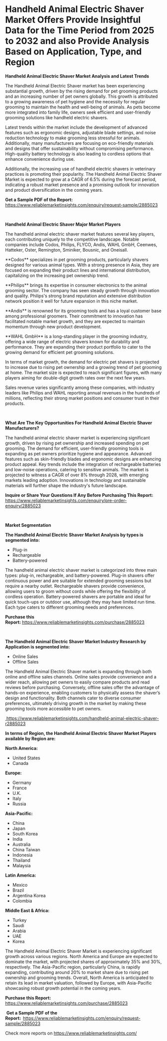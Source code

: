 <p><h1>Handheld Animal Electric Shaver Market Offers Provide Insightful Data for the Time Period from 2025 to 2032 and also Provide Analysis Based on Application, Type, and Region</h1></p><p><strong>Handheld Animal Electric Shaver Market Analysis and Latest Trends</strong></p>
<p><p>The Handheld Animal Electric Shaver market has been experiencing substantial growth, driven by the rising demand for pet grooming products and an increasing number of pet owners globally. This growth is attributed to a growing awareness of pet hygiene and the necessity for regular grooming to maintain the health and well-being of animals. As pets become more integrated into family life, owners seek efficient and user-friendly grooming solutions like handheld electric shavers.</p><p>Latest trends within the market include the development of advanced features such as ergonomic designs, adjustable blade settings, and noise reduction technology to make grooming less stressful for animals. Additionally, many manufacturers are focusing on eco-friendly materials and designs that offer sustainability without compromising performance. High-quality battery technology is also leading to cordless options that enhance convenience during use.</p><p>Additionally, the increasing use of handheld electric shavers in veterinary practices is promoting their popularity. The Handheld Animal Electric Shaver Market is expected to grow at a CAGR of 6.5% during the forecast period, indicating a robust market presence and a promising outlook for innovation and product diversification in the coming years.</p></p>
<p><strong>Get a Sample PDF of the Report:&nbsp;</strong> <a href="https://www.reliablemarketinsights.com/enquiry/request-sample/2885023?utm_campaign=2563&utm_medium=2&utm_source=Github&utm_content=ia&utm_term=13032025&utm_id=handheld-animal-electric-shaver">https://www.reliablemarketinsights.com/enquiry/request-sample/2885023</a></p>
<p>&nbsp;</p>
<p><strong>Handheld Animal Electric Shaver Major Market Players</strong></p>
<p><p>The handheld animal electric shaver market features several key players, each contributing uniquely to the competitive landscape. Notable companies include Codos, Philips, FLYCO, Andis, WAHL GmbH, Ceenwes, Hatteker, Oster, Remington, Sminiker, Bousnic, and Oneisall. </p><p>**Codos** specializes in pet grooming products, particularly shavers designed for various animal types. With a strong presence in Asia, they are focused on expanding their product lines and international distribution, capitalizing on the increasing pet ownership trend.</p><p>**Philips** brings its expertise in consumer electronics to the animal grooming sector. The company has seen steady growth through innovation and quality. Philips's strong brand reputation and extensive distribution network position it well for future expansion in this niche market.</p><p>**Andis** is renowned for its grooming tools and has a loyal customer base among professional groomers. Their commitment to innovation has facilitated notable market growth, and they are expected to maintain momentum through new product development.</p><p>**WAHL GmbH** is a long-standing player in the grooming industry, offering a wide range of electric shavers known for durability and performance. They are expanding their product portfolio to cater to the growing demand for efficient pet grooming solutions.</p><p>In terms of market growth, the demand for electric pet shavers is projected to increase due to rising pet ownership and a growing trend of pet grooming at home. The market size is expected to reach significant figures, with many players aiming for double-digit growth rates over the next few years.</p><p>Sales revenue varies significantly among these companies, with industry leaders like Philips and WAHL reporting annual revenues in the hundreds of millions, reflecting their strong market positions and consumer trust in their products.</p></p>
<p>&nbsp;</p>
<p><strong>What Are The Key Opportunities For Handheld Animal Electric Shaver Manufacturers?</strong></p>
<p><p>The handheld animal electric shaver market is experiencing significant growth, driven by rising pet ownership and increased spending on pet grooming. The demand for efficient, user-friendly grooming tools is expanding as pet owners prioritize hygiene and appearance. Advanced features such as skin-friendly blades and ergonomic designs are enhancing product appeal. Key trends include the integration of rechargeable batteries and low-noise operations, catering to sensitive animals. The market is projected to witness a CAGR of over 8% through 2028, with emerging markets leading adoption. Innovations in technology and sustainable materials will further shape the industry's future landscape.</p></p>
<p><strong>Inquire or Share Your Questions If Any Before Purchasing This Report:</strong> <a href="https://www.reliablemarketinsights.com/enquiry/pre-order-enquiry/2885023?utm_campaign=2563&utm_medium=2&utm_source=Github&utm_content=ia&utm_term=13032025&utm_id=handheld-animal-electric-shaver">https://www.reliablemarketinsights.com/enquiry/pre-order-enquiry/2885023</a></p>
<p>&nbsp;</p>
<p><strong>Market Segmentation</strong></p>
<p><strong>The Handheld Animal Electric Shaver Market Analysis by types is segmented into:</strong></p>
<p><ul><li>Plug-in</li><li>Rechargeable</li><li>Battery-powered</li></ul></p>
<p><p>The handheld animal electric shaver market is categorized into three main types: plug-in, rechargeable, and battery-powered. Plug-in shavers offer continuous power and are suitable for extended grooming sessions but require a nearby outlet. Rechargeable shavers provide convenience, allowing users to groom without cords while offering the flexibility of cordless operation. Battery-powered shavers are portable and ideal for quick touch-ups or outdoor use, although they may have limited run time. Each type caters to different grooming needs and preferences.</p></p>
<p><strong>Purchase this Report:&nbsp;</strong><a href="https://www.reliablemarketinsights.com/purchase/2885023?utm_campaign=2563&utm_medium=2&utm_source=Github&utm_content=ia&utm_term=13032025&utm_id=handheld-animal-electric-shaver">https://www.reliablemarketinsights.com/purchase/2885023</a></p>
<p>&nbsp;</p>
<p><strong>The Handheld Animal Electric Shaver Market Industry Research by Application is segmented into:</strong></p>
<p><ul><li>Online Sales</li><li>Offline Sales</li></ul></p>
<p><p>The Handheld Animal Electric Shaver market is expanding through both online and offline sales channels. Online sales provide convenience and a wider reach, allowing pet owners to easily compare products and read reviews before purchasing. Conversely, offline sales offer the advantage of hands-on experience, enabling customers to physically assess the shaver’s design and functionality. Both channels cater to diverse consumer preferences, ultimately driving growth in the market by making these grooming tools more accessible to pet owners.</p></p>
<p><a href="https://www.reliablemarketinsights.com/handheld-animal-electric-shaver-r2885023?utm_campaign=2563&utm_medium=2&utm_source=Github&utm_content=ia&utm_term=13032025&utm_id=handheld-animal-electric-shaver">&nbsp;https://www.reliablemarketinsights.com/handheld-animal-electric-shaver-r2885023</a></p>
<p><strong>In terms of Region, the Handheld Animal Electric Shaver Market Players available by Region are:</strong></p>
<p>
    <p> <strong> North America: </strong>
        <ul>
            <li>United States</li>
            <li>Canada</li>
        </ul>
        </p> 
    <p> <strong> Europe: </strong>
        <ul>
            <li>Germany</li>
            <li>France</li>
            <li>U.K.</li>
            <li>Italy</li>
            <li>Russia</li>
        </ul>
        </p> 
    <p> <strong> Asia-Pacific: </strong>
        <ul>
            <li>China</li>
            <li>Japan</li>
            <li>South Korea</li>
            <li>India</li>
            <li>Australia</li>
            <li>China Taiwan</li>
            <li>Indonesia</li>
            <li>Thailand</li>
            <li>Malaysia</li>
        </ul>
        </p> 
    <p> <strong> Latin America: </strong>
        <ul>
            <li>Mexico</li>
            <li>Brazil</li>
            <li>Argentina Korea</li>
            <li>Colombia</li>
        </ul>
        </p> 
    <p> <strong> Middle East & Africa: </strong>
        <ul>
            <li>Turkey</li>
            <li>Saudi</li>
            <li>Arabia</li>
            <li>UAE</li>
            <li>Korea</li>
        </ul>
    </p>
    </p>
<p><p>The Handheld Animal Electric Shaver Market is experiencing significant growth across various regions. North America and Europe are expected to dominate the market, with projected shares of approximately 35% and 30%, respectively. The Asia-Pacific region, particularly China, is rapidly expanding, contributing around 20% to market share due to rising pet ownership and grooming trends. Overall, North America is anticipated to retain its lead in market valuation, followed by Europe, with Asia-Pacific showcasing robust growth potential in the coming years.</p></p>
<p><strong>Purchase this Report: </strong><a href="https://www.reliablemarketinsights.com/purchase/2885023?utm_campaign=2563&utm_medium=2&utm_source=Github&utm_content=ia&utm_term=13032025&utm_id=handheld-animal-electric-shaver">https://www.reliablemarketinsights.com/purchase/2885023</a></p>
<p>&nbsp;<strong>Get a Sample PDF of the Report:&nbsp;&nbsp;</strong><a href="https://www.reliablemarketinsights.com/enquiry/request-sample/2885023?utm_campaign=2563&utm_medium=2&utm_source=Github&utm_content=ia&utm_term=13032025&utm_id=handheld-animal-electric-shaver">https://www.reliablemarketinsights.com/enquiry/request-sample/2885023</a></p>
<p><strong></strong></p>
<p>Check more reports on <a href="https://www.reliablemarketinsights.com/?utm_campaign=2563&utm_medium=2&utm_source=Github&utm_content=ia&utm_term=13032025&utm_id=handheld-animal-electric-shaver">https://www.reliablemarketinsights.com/</a></p>
